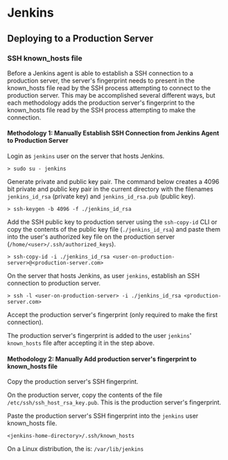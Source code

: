 # Jenkins

## Deploying to a Production Server

### SSH known_hosts file

Before a Jenkins agent is able to establish a SSH connection to a production server, the server's fingerprint needs to present in the known_hosts file read by the SSH process attempting to connect to the production server.  This may be accomplished several different ways, but each methodology adds the production server's fingerprint to the known_hosts file read by the SSH process attempting to make the connection.

#### Methodology 1: Manually Establish SSH Connection from Jenkins Agent to Production Server

Login as `jenkins` user on the server that hosts Jenkins.

`> sudo su - jenkins`

Generate private and public key pair.  The command below creates a 4096 bit private and public key pair in the current directory with the filenames `jenkins_id_rsa` (private key) and `jenkins_id_rsa.pub` (public key).

`> ssh-keygen -b 4096 -f ./jenkins_id_rsa`

Add the SSH public key to production server using the `ssh-copy-id` CLI or copy the contents of the public key file (`./jenkins_id_rsa`) and paste them into the user's authorized key file on the production server (`/home/<user>/.ssh/authorized_keys`).

`> ssh-copy-id -i ./jenkins_id_rsa <user-on-production-server>@<production-server.com>`

On the server that hosts Jenkins, as user `jenkins`, establish an SSH connection to production server.

`> ssh -l <user-on-production-server> -i ./jenkins_id_rsa <production-server.com>`

Accept the production server's fingerprint (only required to make the first connection).

The production server's fingerprint is added to the user `jenkins`' `known_hosts` file after accepting it in the step above.

#### Methodology 2: Manually Add production server's fingerprint to known_hosts file

Copy the production server's SSH fingerprint.

On the production server, copy the contents of the file `/etc/ssh/ssh_host_rsa_key.pub`.  This is the production server's fingerprint.

Paste the production server's SSH fingerprint into the `jenkins` user known_hosts file.

`<jenkins-home-directory>/.ssh/known_hosts`

On a Linux distribution, the <jenkins-home-directory> is:
`/var/lib/jenkins`